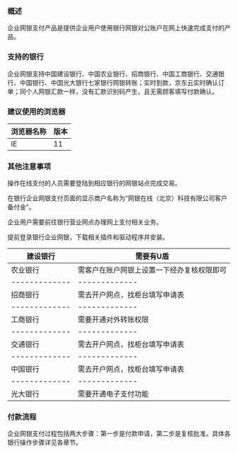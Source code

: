 ### 概述

企业网银支付产品是提供企业用户使用银行网银对公账户在网上快速完成支付的产品。

### 支持的银行

企业网银支持中国建设银行、中国农业银行、招商银行、中国工商银行、交通银行、中国银行、中国光大银行七家银行网银转账；实时到款，京东云实时确认订单；同个人网银汇款一样，没有汇款识别码产生，且无需顾客填写付款确认。

### 建议使用的浏览器

| 浏览器名称  | 版本 |
| ------------- | ------------- |
| IE  | 11 |

### 其他注意事项

操作在线支付的人员需要登陆到相应银行的网银站点完成交易。

在银行企业网银支付页面的显示商户名称为“网银在线（北京）科技有限公司客户备付金”。

企业用户需要前往银行营业网点办理网上支付相关业务。

提前登录银行企业网银，下载相关插件和驱动程序并安装。

| 建设银行 | 需要有U盾 |
| ------------- | ------------- |
| 农业银行 | 需客户在账户网银上设置一下经办复核权限即可 |
| ------------- | ------------- |
| 招商银行 | 需去开户网点，找柜台填写申请表 |
| ------------- | ------------- |
| 工商银行 | 需要开通对外转账权限 |
| ------------- | ------------- |
| 交通银行 | 需去开户网点，找柜台填写申请表 |
| ------------- | ------------- |
| 中国银行 | 需去开户网点，找柜台填写申请表 |
| ------------- | ------------- |
| 光大银行 | 需要开通电子支付功能 |


### **付款流程**

企业网银支付过程包括两大步骤：第一步是付款申请，第二步是复核批准。具体各银行操作步骤详见各章节。
